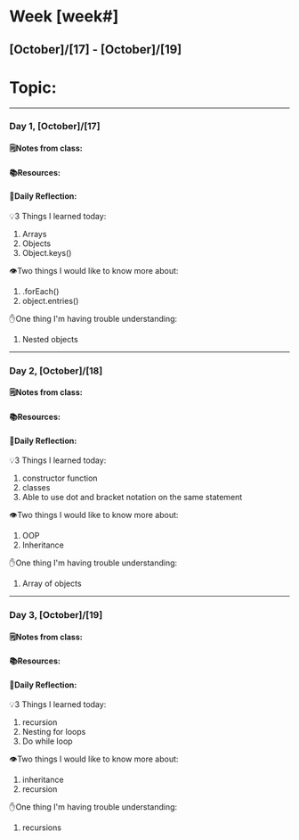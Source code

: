 # Week [week#]
## [October]/[17] - [October]/[19]

# Topic:

___

### Day 1, [October]/[17]

#### 🗒️Notes from class:

#### 📚Resources:


#### 💭Daily Reflection:

💡3 Things I learned today:
1. Arrays
2. Objects
3. Object.keys()

👁️Two things I would like to know more about:
1. .forEach()
2. object.entries()

✋One thing I'm having trouble understanding:
1. Nested objects




___

### Day 2, [October]/[18] 

#### 🗒️Notes from class:

#### 📚Resources:


#### 💭Daily Reflection:

💡3 Things I learned today:
1. constructor function
2. classes
3. Able to use dot and bracket notation on the same statement

👁️Two things I would like to know more about:
1. OOP
2. Inheritance

✋One thing I'm having trouble understanding:
1. Array of objects 

___

### Day 3, [October]/[19]
#### 🗒️Notes from class:

#### 📚Resources:


#### 💭Daily Reflection:

💡3 Things I learned today:
1. recursion 
2. Nesting for loops 
3. Do while loop

👁️Two things I would like to know more about:
1. inheritance
2. recursion

✋One thing I'm having trouble understanding:
1. recursions 
 

